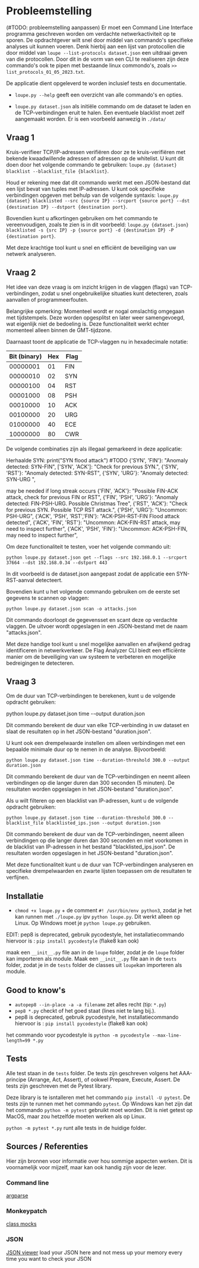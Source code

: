 <!--
Author: Mark Westerweel
Student number : 500836508
 -->

# Probleemstelling

(#TODO: probleemstelling aanpassen)
Er moet een Command Line Interface programma geschreven worden om verdachte netwerkactiviteit op te sporen. De opdrachtgever wilt snel door middel van commando's specifieke analyses uit kunnen voeren. Denk hierbij aan een lijst van protocollen die door middel van `loupe --list-protocols dataset.json` een uitdraai geven van die protocollen. Door dit in de vorm van een CLI te realiseren zijn deze commando's ook te pipen met bestaande linux commondo's, zoals `>> list_protocols_01_05_2023.txt`.

De applicatie dient opgeleverd te worden inclusief tests en documentatie.

- `loupe.py --help` geeft een overzicht van alle commando's en opties.

- `loupe.py dataset.json` als initiële commando om de dataset te laden en de TCP-verbindingen eruit te halen. Een eventuele blacklist moet zelf aangemaakt worden. Er is een voorbeeld aanwezig in `./data/`

## Vraag 1

Kruis-verifieer TCP/IP-adressen verifiëren door ze te kruis-verifiëren met bekende kwaadwillende adressen of adressen op de whitelist. U kunt dit doen door het volgende commando te gebruiken: `loupe.py {dataset} blacklist --blacklist_file {blacklist}`.

Houd er rekening mee dat dit commando werkt met een JSON-bestand dat een lijst bevat van tuples met IP-adressen. U kunt ook specifieke verbindingen opgeven met behulp van de volgende syntaxis: `loupe.py {dataset} blacklisted --src {source IP} --srcport {source port} --dst {destination IP} --dstport {destination port}`.

Bovendien kunt u afkortingen gebruiken om het commando te vereenvoudigen, zoals te zien is in dit voorbeeld: `loupe.py {dataset.json} blacklisted -s {src IP} -p {source port} -d {destination IP} -P {destination port}`.

Met deze krachtige tool kunt u snel en efficiënt de beveiliging van uw netwerk analyseren.

## Vraag 2

Het idee van deze vraag is om inzicht krijgen in de vlaggen (flags) van TCP-verbindingen, zodat u snel ongebruikelijke situaties kunt detecteren, zoals aanvallen of programmeerfouten.

Belangrijke opmerking: Momenteel wordt er nogal omslachtig omgegaan met tijdstempels. Deze worden opgesplitst en later weer samengevoegd, wat eigenlijk niet de bedoeling is. Deze functionaliteit werkt echter momenteel alleen binnen de GMT-tijdzone.

Daarnaast toont de applicatie de TCP-vlaggen nu in hexadecimale notatie:

| Bit (binary) | Hex | Flag |
|--------------|-----|------|
| 00000001     | 01  | FIN  |
| 00000010     | 02  | SYN  |
| 00000100     | 04  | RST  |
| 00001000     | 08  | PSH  |
| 00010000     | 10  | ACK  |
| 00100000     | 20  | URG  |
| 01000000     | 40  | ECE  |
| 10000000     | 80  | CWR  |

De volgende combinaties zijn als illegaal gemarkeerd in deze applicatie:

Herhaalde SYN: print("SYN flood attack") #TODO
{'SYN', 'FIN'}: "Anomaly detected: SYN-FIN",
['SYN', 'ACK']: "Check for previous SYN.",
{'SYN', 'RST'}: "Anomaly detected: SYN-RST",
{'SYN', 'URG'}: "Anomaly detected: SYN-URG ",

may be needed if long streak occurs
{'FIN', 'ACK'}: "Possible FIN-ACK attack, check for previous FIN or RST",
{'FIN', 'PSH', 'URG'}: "Anomaly detected: FIN-PSH-URG. Possible Christmas Tree",
{'RST', 'ACK'}: "Check for previous SYN. Possible TCP RST attack.",
{'PSH', 'URG'}: "Uncommon: PSH-URG",
{'ACK', 'PSH', 'RST','FIN'}: "ACK-PSH-RST-FIN Flood attack detected",
{'ACK', 'FIN', 'RST'}: "Uncommon: ACK-FIN-RST attack, may need to inspect further",
{'ACK', 'PSH', 'FIN'}: "Uncommon: ACK-PSH-FIN, may need to inspect further",

Om deze functionaliteit te testen, voer het volgende commando uit:

`python loupe.py dataset.json get --flags --src 192.168.0.1 --srcport 37664 --dst 192.168.0.34 --dstport 443`

In dit voorbeeld is de dataset.json aangepast zodat de applicatie een SYN-RST-aanval detecteert.

Bovendien kunt u het volgende commando gebruiken om de eerste set gegevens te scannen op vlaggen:

`python loupe.py dataset.json scan -o attacks.json`

Dit commando doorloopt de gegevensset en scant deze op verdachte vlaggen. De uitvoer wordt opgeslagen in een JSON-bestand met de naam "attacks.json".

Met deze handige tool kunt u snel mogelijke aanvallen en afwijkend gedrag identificeren in netwerkverkeer. De Flag Analyzer CLI biedt een efficiënte manier om de beveiliging van uw systeem te verbeteren en mogelijke bedreigingen te detecteren.

## Vraag 3

Om de duur van TCP-verbindingen te berekenen, kunt u de volgende opdracht gebruiken:

python loupe.py dataset.json time --output duration.json

Dit commando berekent de duur van elke TCP-verbinding in uw dataset en slaat de resultaten op in het JSON-bestand "duration.json".

U kunt ook een drempelwaarde instellen om alleen verbindingen met een bepaalde minimale duur op te nemen in de analyse. Bijvoorbeeld:

`python loupe.py dataset.json time --duration-threshold 300.0 --output duration.json`

Dit commando berekent de duur van de TCP-verbindingen en neemt alleen verbindingen op die langer duren dan 300 seconden (5 minuten). De resultaten worden opgeslagen in het JSON-bestand "duration.json".

Als u wilt filteren op een blacklist van IP-adressen, kunt u de volgende opdracht gebruiken:

`python loupe.py dataset.json time --duration-threshold 300.0 --blacklist_file blacklisted_ips.json --output duration.json`

Dit commando berekent de duur van de TCP-verbindingen, neemt alleen verbindingen op die langer duren dan 300 seconden en niet voorkomen in de blacklist van IP-adressen in het bestand "blacklisted_ips.json". De resultaten worden opgeslagen in het JSON-bestand "duration.json".

Met deze functionaliteit kunt u de duur van TCP-verbindingen analyseren en specifieke drempelwaarden en zwarte lijsten toepassen om de resultaten te verfijnen.

## Installatie

- `chmod +x loupe.py` + de comment `#! /usr/bin/env python3`, zodat je het kan runnen met `./loupe.py` ipv `python loupe.py`. Dit werkt alleen op Linux. Op Windows moet je `python loupe.py` gebruiken.

EDIT: pep8 is deprecated, gebruik pycodestyle, het installatiecommando hiervoor is : `pip install pycodestyle` (flake8 kan ook)

maak een `__init__.py` file aan in de `loupe` folder, zodat je de `loupe` folder kan importeren als module. Maak een `__init__.py` file aan in de `tests` folder, zodat je in de `tests` folder de classes uit `loupe`kan importeren als module.

## Good to know's

- `autopep8 --in-place -a -a filename` zet alles recht (tip: `*.py`)
- `pep8 *.py` checkt of het goed staat (lines niet te lang bij.).
- pep8 is deprecated, gebruik pycodestyle, het installatiecommando hiervoor is : `pip install pycodestyle` (flake8 kan ook)

 het commando voor pycodestyle is `python -m pycodestyle --max-line-length=99 *.py`

## Tests

Alle test staan in de `tests` folder. De tests zijn geschreven volgens het AAA-principe (Arrange, Act, Assert), of ookwel Prepare, Execute, Assert. De tests zijn geschreven met de Pytest library.  

Deze library is te isntalleren met het commando `pip install -U pytest`. De tests zijn te runnen met het commando `pytest`. Op Windows kan het zijn dat het commando `python -m pytest` gebruikt moet worden. Dit is niet getest op MacOS, maar zou hetzelfde moeten werken als op Linux.

`python -m pytest *.py` runt alle tests in de huidige folder.

## Sources / Referenties

Hier zijn bronnen voor informatie over hou sommige aspecten werken. Dit is voornamelijk voor mijzelf, maar kan ook handig zijn voor de lezer.

### Command line

[argparse](https://docs.python.org/3/library/argparse.html)

### Monkeypatch

[class mocks](https://docs.pytest.org/en/7.1.x/how-to/monkeypatch.html)

### JSON

[JSON viewer](https://jsonviewer.stack.hu/)
load your JSON here and not mess up your memory every time you want to check your JSON
